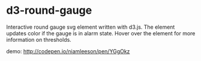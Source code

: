 # d3-round-gauge
Interactive round gauge svg element written with d3.js. The element updates color if the gauge is in alarm state. Hover over the element for more information on thresholds.

demo: http://codepen.io/niamleeson/pen/YGgOkz
